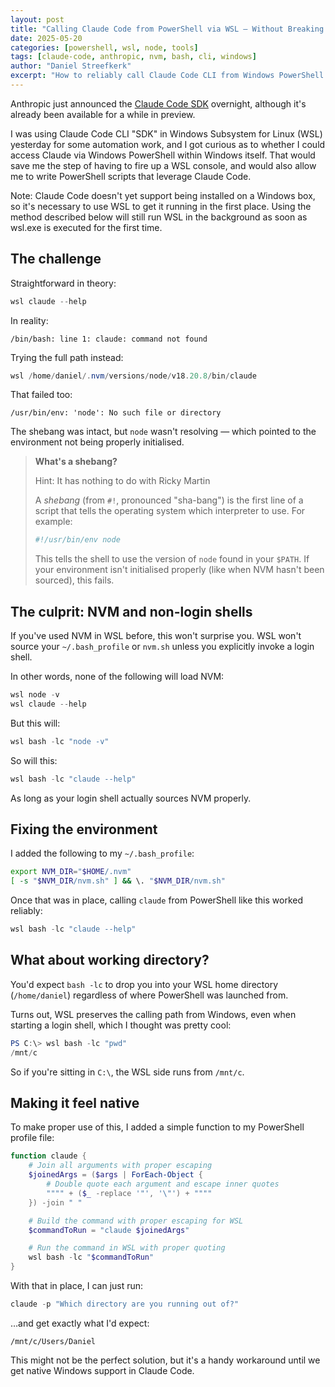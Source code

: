 ```yaml
---
layout: post
title: "Calling Claude Code from PowerShell via WSL — Without Breaking NVM or Losing Context"
date: 2025-05-20
categories: [powershell, wsl, node, tools]
tags: [claude-code, anthropic, nvm, bash, cli, windows]
author: "Daniel Streefkerk"
excerpt: "How to reliably call Claude Code CLI from Windows PowerShell when it's installed in WSL under Node.js via NVM, preserving context and working directory."
---
```


Anthropic just announced the [Claude Code SDK](https://docs.anthropic.com/en/docs/claude-code/sdk) overnight, although it's already been available for a while in preview.

I was using Claude Code CLI "SDK" in Windows Subsystem for Linux (WSL) yesterday for some automation work, and I got curious as to whether I could access Claude via Windows PowerShell within Windows itself. That would save me the step of having to fire up a WSL console, and would also allow me to write PowerShell scripts that leverage Claude Code.

Note: Claude Code doesn't yet support being installed on a Windows box, so it's necessary to use WSL to get it running in the first place. Using the method described below will still run WSL in the background as soon as wsl.exe is executed for the first time.

## The challenge

Straightforward in theory:

```powershell
wsl claude --help
```

In reality:

```
/bin/bash: line 1: claude: command not found
```

Trying the full path instead:

```powershell
wsl /home/daniel/.nvm/versions/node/v18.20.8/bin/claude
```

That failed too:

```
/usr/bin/env: 'node': No such file or directory
```

The shebang was intact, but `node` wasn't resolving — which pointed to the environment not being properly initialised.

> **What's a shebang?**
>
> Hint: It has nothing to do with Ricky Martin
>
> A *shebang* (from `#!`, pronounced "sha-bang") is the first line of a script that tells the operating system which interpreter to use. For example:
>
> ```bash
> #!/usr/bin/env node
> ```
>
> This tells the shell to use the version of `node` found in your `$PATH`. If your environment isn't initialised properly (like when NVM hasn't been sourced), this fails.

## The culprit: NVM and non-login shells

If you've used NVM in WSL before, this won't surprise you. WSL won't source your `~/.bash_profile` or `nvm.sh` unless you explicitly invoke a login shell.

In other words, none of the following will load NVM:

```powershell
wsl node -v
wsl claude --help
```

But this will:

```powershell
wsl bash -lc "node -v"
```

So will this:

```powershell
wsl bash -lc "claude --help"
```

As long as your login shell actually sources NVM properly.

## Fixing the environment

I added the following to my `~/.bash_profile`:

```bash
export NVM_DIR="$HOME/.nvm"
[ -s "$NVM_DIR/nvm.sh" ] && \. "$NVM_DIR/nvm.sh"
```

Once that was in place, calling `claude` from PowerShell like this worked reliably:

```powershell
wsl bash -lc "claude --help"
```

## What about working directory?

You'd expect `bash -lc` to drop you into your WSL home directory (`/home/daniel`) regardless of where PowerShell was launched from.

Turns out, WSL preserves the calling path from Windows, even when starting a login shell, which I thought was pretty cool:

```powershell
PS C:\> wsl bash -lc "pwd"
/mnt/c
```

So if you're sitting in `C:\`, the WSL side runs from `/mnt/c`.

## Making it feel native

To make proper use of this, I added a simple function to my PowerShell profile file:

```powershell
function claude {
    # Join all arguments with proper escaping
    $joinedArgs = ($args | ForEach-Object { 
        # Double quote each argument and escape inner quotes
        """" + ($_ -replace '"', '\"') + """"
    }) -join " "

    # Build the command with proper escaping for WSL
    $commandToRun = "claude $joinedArgs"

    # Run the command in WSL with proper quoting
    wsl bash -lc "$commandToRun"
}
```

With that in place, I can just run:

```powershell
claude -p "Which directory are you running out of?"
```

…and get exactly what I'd expect:

```
/mnt/c/Users/Daniel
```

This might not be the perfect solution, but it's a handy workaround until we get native Windows support in Claude Code.